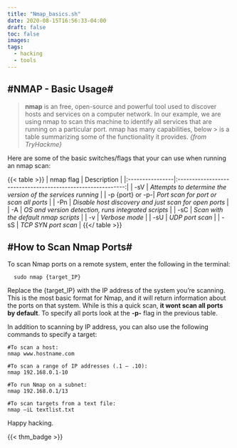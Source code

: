 ```yaml
---
title: "Nmap_basics.sh"
date: 2020-08-15T16:56:33-04:00
draft: false
toc: false
images:
tags:
  - hacking
  - tools
---
```


#NMAP - Basic Usage#
------------------

> **nmap** is an free, open-source and powerful tool used to discover hosts and services on a computer network. In our example, we are 
> using nmap to scan this machine  to identify all services that are running on a particular port. nmap  has many capabilities, below > is a table summarizing some of the functionality it provides. 
> _{from TryHackme}_


Here are some of the basic switches/flags that your can use when running an nmap scan:

{{< table >}}
| nmap flag       | Description                                                 |
|:----------------|:-----------------------------------------------------------:|
| -sV             | *Attempts to determine the version of the services running* |
| -p {port} or -p-| *Port scan for port or scan all ports*                      |
| -Pn             | *Disable host discovery and just scan for open ports*       |
| -A              | *OS and version detection, runs integrated scripts*         |
| -sC             | *Scan with the default nmap scripts*                        |
| -v              | *Verbose mode*                                              |
| -sU             | *UDP port scan*                                             |
| -sS             | *TCP SYN port scan*                                         |
{{</ table >}}



#How to Scan Nmap Ports#
------------------------

To scan Nmap ports on a  remote system, enter the following in the terminal:


```shell
  sudo nmap {target_IP}
```


Replace the {target_IP} with the IP address of the system you’re scanning. This is the most basic format for Nmap, and it will return information about the ports on that system. While is this a quick scan, **it wont scan all ports by default**. To specify all ports look at the **-p-** flag in the previous table.

In addition to scanning by IP address, you can also use the following commands to specify a target:


```shell
#To scan a host:
nmap www.hostname.com

#To scan a range of IP addresses (.1 – .10):
nmap 192.168.0.1-10

#To run Nmap on a subnet:
nmap 192.168.0.1/13

#To scan targets from a text file:
nmap –iL textlist.txt
```

Happy hacking.


{{< thm_badge >}}
